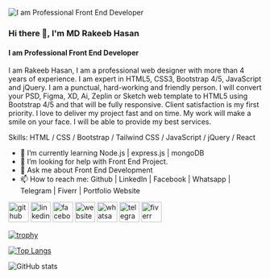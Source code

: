 ![I am Professional Front End Developer](https://i.ibb.co/mV985v0x/rakeebhasan-frontendwebdeveloper.jpg)
### Hi there 👋, I'm MD Rakeeb Hasan
#### I am Professional Front End Developer

I am Rakeeb Hasan, I am a professional web designer with more than 4 years of experience. I am expert in HTML5, CSS3, Bootstrap 4/5, JavaScript and jQuery. I am a punctual, hard-working and friendly person. I will convert your PSD, Figma, XD, Ai, Zeplin or Sketch web template to HTML5 using Bootstrap 4/5 and that will be fully responsive. Client satisfaction is my first priority. I love to deliver my project fast and on time. My work will make a smile on your face. I will be able to provide my best services.

Skills: HTML / CSS / Bootstrap / Tailwind CSS / JavaScript / jQuery / React

- 🌱 I’m currently learning Node.js | express.js | mongoDB 
- 🤔 I’m looking for help with Front End Project. 
- 💬 Ask me about Front End Development 
- 📫 How to reach me: Github | LinkedIn | Facebook | Whatsapp | Telegram | Fiverr | Portfolio Website 


[<img src='https://cdn.jsdelivr.net/npm/simple-icons@3.0.1/icons/github.svg' alt='github' height='40'>](https://github.com/webdevrakeeb)  [<img src='https://cdn.jsdelivr.net/npm/simple-icons@3.0.1/icons/linkedin.svg' alt='linkedin' height='40'>](https://www.linkedin.com/in/md-rakeeb-hasan/)  [<img src='https://cdn.jsdelivr.net/npm/simple-icons@3.0.1/icons/facebook.svg' alt='facebook' height='40'>](https://www.facebook.com/mdrakeeb.hasan.9)  [<img src='https://cdn.jsdelivr.net/npm/simple-icons@3.0.1/icons/icloud.svg' alt='website' height='40'>](https://t.me/rakeebhasan)  [<img src='https://cdn.jsdelivr.net/npm/simple-icons@3.0.1/icons/whatsapp.svg' alt='whatsapp' height='40'>](https://wa.me/+8801701028688)  [<img src='https://cdn.jsdelivr.net/npm/simple-icons@3.0.1/icons/telegram.svg' alt='telegram' height='40'>](https://t.me/rakeebhasan)  [<img src='https://cdn.jsdelivr.net/npm/simple-icons@3.0.1/icons/fiverr.svg' alt='fiverr' height='40'>](https://www.fiverr.com/codecaptain09)  

[![trophy](https://github-profile-trophy.vercel.app/?username=webdevrakeeb)](https://github.com/ryo-ma/github-profile-trophy)

[![Top Langs](https://github-readme-stats.vercel.app/api/top-langs/?username=webdevrakeeb)](https://github.com/anuraghazra/github-readme-stats)

![GitHub stats](https://github-readme-stats.vercel.app/api?username=webdevrakeeb&show_icons=true&count_private=true)  

